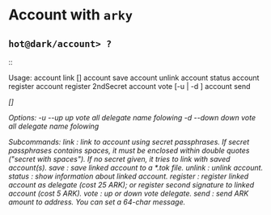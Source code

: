 # Account with `arky`

## `hot@dark/account> ?`

::

  Usage: account link [<secret>]
         account save <name>
         account unlink
         account status
         account register <username>
         account register 2ndSecret <secret>
         account vote [-u <delegate> | -d <delegate>]
         account send <amount> <address> [<message>]

  Options:
  -u --up   up vote all delegate name folowing
  -d --down down vote all delegate name folowing

  Subcommands:
      link     : link to account using secret passphrases. If secret passphrases
                 contains spaces, it must be enclosed within double quotes
                 ("secret with spaces"). If no secret given, it tries to link
                 with saved account(s).
      save     : save linked account to a *.tok file.
      unlink   : unlink account.
      status   : show information about linked account.
      register : register linked account as delegate (cost 25 ARK);
                 or
                 register second signature to linked account (cost 5 ARK).
      vote     : up or down vote delegate.
      send     : send ARK amount to address. You can set a 64-char message.
